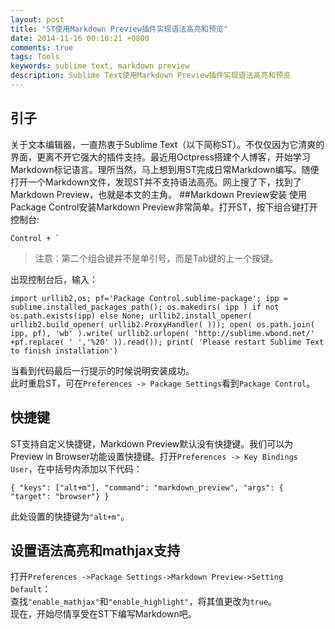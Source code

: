 ```yaml
---
layout: post
title: "ST使用Markdown Preview插件实现语法高亮和预览"
date: 2014-11-16 00:10:21 +0800
comments: true
tags: Tools
keywords: sublime text, markdown preview
description: Sublime Text使用Markdown Preview插件实现语法高亮和预览
---
```

## 引子
关于文本编辑器，一直热衷于Sublime Text（以下简称ST）。不仅仅因为它清爽的界面，更离不开它强大的插件支持。最近用Octpress搭建个人博客，开始学习Markdown标记语言。理所当然，马上想到用ST完成日常Markdown编写。随便打开一个Markdown文件，发现ST并不支持语法高亮。网上搜了下，找到了Markdown Preview，也就是本文的主角。<!-- more -->
##Markdown Preview安装
使用Package Control安装Markdown Preview非常简单。打开ST，按下组合键打开控制台:

	Control + `

> 注意：第二个组合键并不是单引号，而是Tab键的上一个按键。

出现控制台后，输入：

	import urllib2,os; pf='Package Control.sublime-package'; ipp = sublime.installed_packages_path(); os.makedirs( ipp ) if not os.path.exists(ipp) else None; urllib2.install_opener( urllib2.build_opener( urllib2.ProxyHandler( ))); open( os.path.join( ipp, pf), 'wb' ).write( urllib2.urlopen( 'http://sublime.wbond.net/' +pf.replace( ' ','%20' )).read()); print( 'Please restart Sublime Text to finish installation')

当看到代码最后一行提示的时候说明安装成功。  
此时重启ST，可在`Preferences -> Package Settings`看到`Package Control`。
## 快捷键
ST支持自定义快捷键，Markdown Preview默认没有快捷键。我们可以为Preview in Browser功能设置快捷键。打开`Preferences -> Key Bindings User`，在中括号内添加以下代码：

	{ "keys": ["alt+m"], "command": "markdown_preview", "args": { "target": "browser"} }

此处设置的快捷键为`"alt+m"`。
## 设置语法高亮和mathjax支持
打开`Preferences ->Package Settings->Markdown Preview->Setting Default`：  
查找`"enable_mathjax"`和`"enable_highlight"`，将其值更改为`true`。  
现在，开始尽情享受在ST下编写Markdown吧。